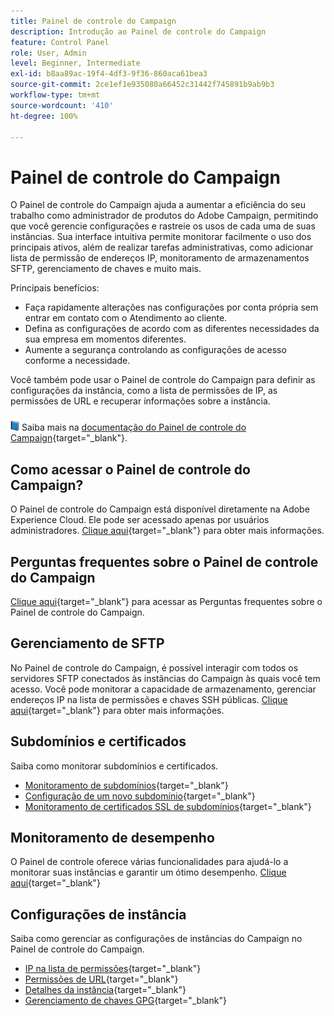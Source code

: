 ```yaml
---
title: Painel de controle do Campaign
description: Introdução ao Painel de controle do Campaign
feature: Control Panel
role: User, Admin
level: Beginner, Intermediate
exl-id: b8aa89ac-19f4-4df3-9f36-860aca61bea3
source-git-commit: 2ce1ef1e935080a66452c31442f745891b9ab9b3
workflow-type: tm+mt
source-wordcount: '410'
ht-degree: 100%

---
```


# Painel de controle do Campaign

O Painel de controle do Campaign ajuda a aumentar a eficiência do seu trabalho como administrador de produtos do Adobe Campaign, permitindo que você gerencie configurações e rastreie os usos de cada uma de suas instâncias. Sua interface intuitiva permite monitorar facilmente o uso dos principais ativos, além de realizar tarefas administrativas, como adicionar lista de permissão de endereços IP, monitoramento de armazenamentos SFTP, gerenciamento de chaves e muito mais.

Principais benefícios:

* Faça rapidamente alterações nas configurações por conta própria sem entrar em contato com o Atendimento ao cliente.
* Defina as configurações de acordo com as diferentes necessidades da sua empresa em momentos diferentes.
* Aumente a segurança controlando as configurações de acesso conforme a necessidade.

Você também pode usar o Painel de controle do Campaign para definir as configurações da instância, como a lista de permissões de IP, as permissões de URL e recuperar informações sobre a instância.

![](../assets/do-not-localize/book.png) Saiba mais na [documentação do Painel de controle do Campaign](https://experienceleague.adobe.com/docs/control-panel/using/control-panel-home.html?lang=pt-BR){target=&quot;_blank&quot;}.

## Como acessar o Painel de controle do Campaign?

O Painel de controle do Campaign está disponível diretamente na Adobe Experience Cloud. Ele pode ser acessado apenas por usuários administradores. [Clique aqui](https://experienceleague.adobe.com/docs/control-panel/using/discover-control-panel/accessing-control-panel.html?lang=pt-BR){target=&quot;_blank&quot;} para obter mais informações.

## Perguntas frequentes sobre o Painel de controle do Campaign

[Clique aqui](https://experienceleague.adobe.com/docs/control-panel/using/faq.html?lang=pt-BR#control-panel){target=&quot;_blank&quot;} para acessar as Perguntas frequentes sobre o Painel de controle do Campaign.

## Gerenciamento de SFTP

No Painel de controle do Campaign, é possível interagir com todos os servidores SFTP conectados às instâncias do Campaign às quais você tem acesso. Você pode monitorar a capacidade de armazenamento, gerenciar endereços IP na lista de permissões e chaves SSH públicas. [Clique aqui](https://experienceleague.adobe.com/docs/control-panel/using/sftp-management/about-sftp-management.html?lang=pt-BR#sftp-management){target=&quot;_blank&quot;} para obter mais informações.

## Subdomínios e certificados

Saiba como monitorar subdomínios e certificados.

* [Monitoramento de subdomínios](https://experienceleague.adobe.com/docs/control-panel/using/subdomains-and-certificates/monitoring-subdomains.html?lang=pt-BR){target=&quot;_blank&quot;}
* [Configuração de um novo subdomínio](https://experienceleague.adobe.com/docs/control-panel/using/subdomains-and-certificates/setting-up-new-subdomain.html?lang=pt-BR){target=&quot;_blank&quot;}
* [Monitoramento de certificados SSL de subdomínios](https://experienceleague.adobe.com/docs/control-panel/using/subdomains-and-certificates/monitoring-ssl-certificates.html?lang=pt-BR){target=&quot;_blank&quot;}

## Monitoramento de desempenho

O Painel de controle oferece várias funcionalidades para ajudá-lo a monitorar suas instâncias e garantir um ótimo desempenho. [Clique aqui](https://experienceleague.adobe.com/docs/control-panel/using/performance-monitoring/about-performance-monitoring.html?lang=pt-BR){target=&quot;_blank&quot;}


## Configurações de instância

Saiba como gerenciar as configurações de instâncias do Campaign no Painel de controle do Campaign.
* [IP na lista de permissões](https://experienceleague.adobe.com/docs/control-panel/using/instances-settings/ip-allow-listing-instance-access.html?lang=pt-BR){target=&quot;_blank&quot;}
* [Permissões de URL](https://experienceleague.adobe.com/docs/control-panel/using/instances-settings/url-permissions.html?lang=pt-BR){target=&quot;_blank&quot;}
* [Detalhes da instância](https://experienceleague.adobe.com/docs/control-panel/using/instances-settings/instance-details.html?lang=pt-BR){target=&quot;_blank&quot;}
* [Gerenciamento de chaves GPG](https://experienceleague.adobe.com/docs/control-panel/using/instances-settings/gpg-keys-management.html?lang=pt-BR){target=&quot;_blank&quot;}
